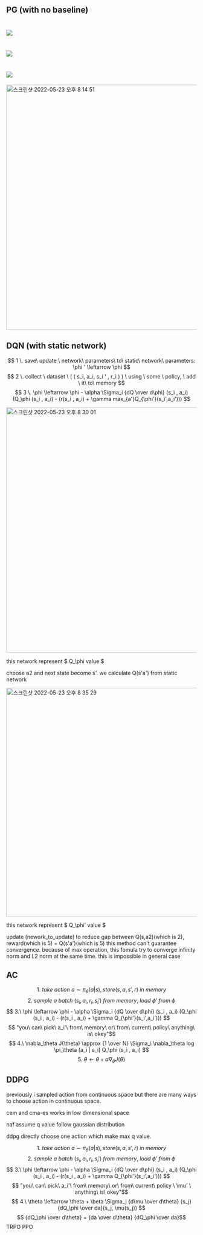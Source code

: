 ## PG (with no baseline)

# <img src="https://render.githubusercontent.com/render/math?math=1 \. \ \ sample \ \left\{\tau^ i \right\} from \ \ \pi_\theta \ \left(a_t \ \ | \ \ s_t \right) ">

# <img src="https://render.githubusercontent.com/render/math?math=2 \. \ \ \nabla_\theta J \left( \theta \right) \approx \Sigma_i \ \left( \Sigma_t \nabla_\theta \ log \  \pi_\theta \ \left(a_t^i \ \ | \ \ s_t^i \right) \Sigma_{t'=t}^T r \left(a_{t'}^i \ \ | \ \ s_{t'}^i \right) \right)">

# <img src="https://render.githubusercontent.com/render/math?math=3 \. \ \theta \leftarrow \theta \  \dotplus \alpha \nabla_\theta J \left( \theta \right) ">

<img width="647" alt="스크린샷 2022-05-23 오후 8 14 51" src="https://user-images.githubusercontent.com/24292848/169807378-9496b69c-bbec-4a45-ad6f-31b0215797ab.png">


## DQN (with static network)

$$ 1 \. save\ update \ network\ parameters\ to\ static\ network\ parameters: \phi ' \leftarrow \phi $$
$$ 2 \. collect \ dataset \ ( ( s_i, a_i, s_i ' , r_i ) )  \ using \ some \ policy, \ add \ it\ to\ memory $$
$$ 3 \. \phi \leftarrow \phi - \alpha \Sigma_i {dQ \over d\phi} (s_i , a_i) (Q_\phi (s_i , a_i) - (r(s_i , a_i) + \gamma max_{a'}Q_{\phi'}(s_i',a_i'))) $$


<img width="647" alt="스크린샷 2022-05-23 오후 8 30 01" src="https://user-images.githubusercontent.com/24292848/169809875-e733ff29-249f-43e1-95bc-a9209d0d0ae7.png">

this network represent $ Q_\phi value $

choose a2 and next state become s'. we calculate Q(s'a') from static network

<img width="603" alt="스크린샷 2022-05-23 오후 8 35 29" src="https://user-images.githubusercontent.com/24292848/169810706-73d3b59b-0db0-4176-8243-8b2fb24a0697.png">

this network represent $ Q_\phi' value $

update (nework_to_update) to reduce gap between Q(s,a2)(which is 2), reward(which is 5) + Q(s'a')(which is 5)
this method can't guarantee convergence. because of max operation, this fomula try to converge infinity norm and L2 norm at the same time. this is impossible in general case

## AC

$$ 1.\ take \ action \ a \sim \pi_\theta (a|s), store (s, a, s', r)\ in \ memory $$
$$ 2.\ sample \ a \ batch \ (s_i, a_i, r_i, s_i')\ from \ memory, \ load \ \phi' \ from \ \phi$$
$$ 3.\ \phi \leftarrow \phi - \alpha \Sigma_i {dQ \over d\phi} (s_i , a_i) (Q_\phi (s_i , a_i) - (r(s_i , a_i) + \gamma Q_{\phi'}(s_i',a_i'))) $$
$$ "you\ can\ pick\ a_i'\ from\ memory\ or\ from\ current\ policy\ anything\ is\ okey"$$
$$ 4.\ \nabla_\theta J(\theta) \approx {1 \over N} \Sigma_i \nabla_\theta log \pi_\theta (a_i | s_i) Q_\phi (s_i , a_i) $$
$$ 5.\ \theta \leftarrow \theta + \alpha \nabla_\theta J (\theta) $$

## DDPG

previously i sampled action from continuous space but there are many ways to choose action in continuous space.

cem and cma-es works in low dimensional space

naf assume q value follow gaussian distribution

ddpg directly choose one action which make max q value.

$$ 1.\ take \ action \ a \sim \pi_\theta (a|s), store (s, a, s', r)\ in \ memory $$
$$ 2.\ sample \ a \ batch \ (s_i, a_i, r_i, s_i')\ from \ memory, \ load \ \phi' \ from \ \phi$$
$$ 3.\ \phi \leftarrow \phi - \alpha \Sigma_i {dQ \over d\phi} (s_i , a_i) (Q_\phi (s_i , a_i) - (r(s_i , a_i) + \gamma Q_{\phi'}(s_i',a_i'))) $$
$$ "you\ can\ pick\ a_i'\ from\ memory\ or\ from\ current\ policy \ \mu' \ anything\ is\ okey"$$
$$ 4.\ \theta \leftarrow \theta + \beta \Sigma_j {d\mu \over d\theta} (s_j){dQ_\phi \over da}(s_j, \mu(s_j)) $$
$$ {dQ_\phi \over d\theta} = {da \over d\theta} {dQ_\phi \over da}$$
TRPO
PPO

